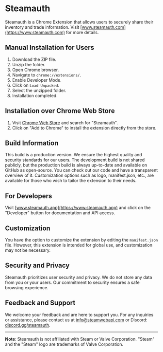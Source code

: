 # Steamauth

Steamauth is a Chrome Extension that allows users to securely share their inventory and trade information. Visit [www.steamauth.com](https://www.steamauth.com) for more details.

## Manual Installation for Users

1. Download the ZIP file.
2. Unzip the folder.
3. Open Chrome browser.
4. Navigate to `chrome://extensions/`.
5. Enable Developer Mode.
6. Click on `Load Unpacked`.
7. Select the unzipped folder.
8. Installation completed.

## Installation over Chrome Web Store

1. Visit [Chrome Web Store](https://chrome.google.com/webstore/category/extensions) and search for "Steamauth".
2. Click on "Add to Chrome" to install the extension directly from the store.

## Build Information

This build is a production version. We ensure the highest quality and security standards for our users. The development build is not shared publicly, but the production build is always up-to-date and available on GitHub as open-source. You can check out our code and have a transparent overview of it. Customization options such as logo, manifest.json, etc., are available for those who wish to tailor the extension to their needs.

## For Developers

Visit [www.steamauth.app](https://www.steamauth.app) and click on the "Developer" button for documentation and API access.

## Customization

You have the option to customize the extension by editing the `manifest.json` file. However, this extension is intended for global use, and customization may not be necessary.

## Security and Privacy

Steamauth prioritizes user security and privacy. We do not store any data from you or your users. Our commitment to security ensures a safe browsing experience.

## Feedback and Support

We welcome your feedback and are here to support you. For any inquiries or assistance, please contact us at [info@steamwebapi.com](mailto:info@steamwebapi.com) or Discord: [discord.gg/steamauth](https://discord.gg/XUFTRkpcjQ).

---

**Note**: Steamauth is not affiliated with Steam or Valve Corporation. "Steam" and the "Steam" logo are trademarks of Valve Corporation.
